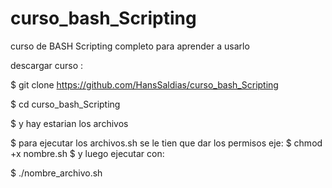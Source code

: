 # curso_bash_Scripting
curso de BASH Scripting completo para aprender a usarlo

descargar curso :

$ git clone https://github.com/HansSaldias/curso_bash_Scripting

$ cd curso_bash_Scripting

$ y hay estarian los archivos 

$ para ejecutar los archivos.sh se le tien que dar los permisos eje:
$ chmod +x nombre.sh 
$ y luego ejecutar con:

$ ./nombre_archivo.sh



